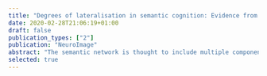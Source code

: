 ```yaml
---
title: "Degrees of lateralisation in semantic cognition: Evidence from intrinsic connectivity"
date: 2020-02-28T21:06:19+01:00
draft: false
publication_types: ["2"]
publication: "NeuroImage"
abstract: "The semantic network is thought to include multiple components, including heteromodal conceptual representations and semantic control processes that shape retrieval to suit the circumstances. Much of this network is strongly left-lateralised; however, work to date has not considered whether separable components of semantic cognition have different degrees of lateralisation. This study examined intrinsic connectivity of four regions implicated in heteromodal semantic cognition, identified using large scale meta-analyses: two sites which have been argued to act as heteromodal semantic hubs in anterior temporal lobe (ATL) and angular gyrus (AG); and two sites implicated in semantic control in inferior frontal (IFG) and posterior middle temporal gyri (pMTG). We compared the intrinsic connectivity of these sites in left hemisphere (LH) and right hemisphere (RH), and linked individual differences in the strength of within- and between-hemisphere connectivity from left-lateralised seeds to performance on semantic tasks, in a sample of 196 healthy volunteers. ATL showed more symmetrical patterns of intrinsic connectivity than the other three sites. The connectivity between IFG and pMTG was stronger in the LH than the RH, suggesting that the semantic control network is strongly left-lateralised. The degree of hemispheric lateralisation also predicted behaviour: participants with stronger intrinsic connectivity within the LH had better semantic performance, while those with stronger intrinsic connectivity between left pMTG and homotopes of semantic regions in the RH performed more poorly on judgements of weak associations, which require greater control. Stronger connectivity between left AG and visual cortex was also linked to poorer perceptual performance. Overall, our results show that hemispheric lateralisation is particularly important for the semantic control network, and that this lateralisation has contrasting functional consequences for the retrieval of dominant and subordinate aspects of knowledge".
selected: true
---
```

